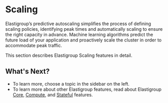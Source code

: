 # Scaling

Elastigroup’s predictive autoscaling simplifies the process of defining scaling policies, identifying peak times and automatically scaling to ensure the right capacity in advance. Machine learning algorithms predict the future load of your application and proactively scale the cluster in order to accommodate peak traffic.

This section describes Elastigroup Scaling features in detail.

## What's Next?

- To learn more, choose a topic in the sidebar on the left.
- To learn more about other Elastigroup features, read about Elastigroup [Core](elastigroup/features/core-features/), [Compute](elastigroup/features/compute/), and [Stateful](elastigroup/features/stateful-instance/) features.
